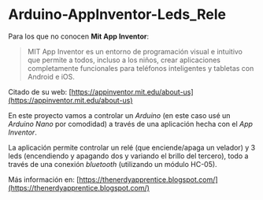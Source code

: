 # Arduino-AppInventor-Leds_Rele
Para los que no conocen **Mit App Inventor**:

> MIT App Inventor es un entorno de programación visual e intuitivo que permite a todos, incluso a los niños, crear aplicaciones completamente funcionales para teléfonos inteligentes y tabletas con Android e iOS.

Citado de su web: [https://appinventor.mit.edu/about-us](https://appinventor.mit.edu/about-us)

En este proyecto vamos a controlar un *Arduino* (en este caso usé un *Arduino Nano* por comodidad) a través de una aplicación hecha con el *App Inventor*.

La aplicación permite controlar un relé (que enciende/apaga un velador) y 3 leds (encendiendo y apagando dos y variando el brillo del tercero), todo a través de una conexión *bluetooth* (utilizando un módulo HC-05).

Más información en: [https://thenerdyapprentice.blogspot.com/](https://thenerdyapprentice.blogspot.com/)
